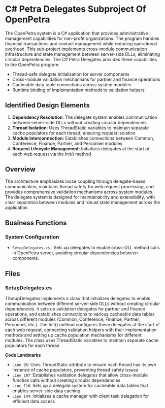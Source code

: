 # C# Petra Delegates Subproject Of OpenPetra

The OpenPetra system is a C# application that provides administrative management capabilities for non-profit organizations. The program handles financial transactions and contact management while reducing operational overhead. This sub-project implements cross-module communication infrastructure and state management between server-side DLLs, eliminating circular dependencies. The C# Petra Delegates provides these capabilities to the OpenPetra program:

- Thread-safe delegate initialization for server components
- Cross-module validation mechanisms for partner and finance operations
- Cacheable data table connections across system modules
- Runtime binding of implementation methods to validation helpers

## Identified Design Elements

1. **Dependency Resolution**: The delegate system enables communication between server-side DLLs without creating circular dependencies
2. **Thread Isolation**: Uses ThreadStatic variables to maintain separate cache populators for each thread, ensuring request isolation
3. **Module Interconnection**: Establishes connections between Common, Conference, Finance, Partner, and Personnel modules
4. **Request Lifecycle Management**: Initializes delegates at the start of each web request via the Init() method

## Overview
The architecture emphasizes loose coupling through delegate-based communication, maintains thread safety for web request processing, and provides comprehensive validation mechanisms across system modules. The delegate system is designed for maintainability and extensibility, with clear separation between modules and robust state management across the application.

## Business Functions

### System Configuration
- `SetupDelegates.cs` : Sets up delegates to enable cross-DLL method calls in OpenPetra server, avoiding circular dependencies between components.

## Files
### SetupDelegates.cs

TSetupDelegates implements a class that initializes delegates to enable communication between different server-side DLLs without creating circular dependencies. It sets up validation delegates for partner and finance operations, and establishes connections to various cacheable data tables across different modules (Common, Conference, Finance, Partner, Personnel, etc.). The Init() method configures these delegates at the start of each web request, connecting validation helpers with their implementation methods and setting up cache population mechanisms for different modules. The class uses ThreadStatic variables to maintain separate cache populators for each thread.

 **Code Landmarks**
- `Line 95`: Uses ThreadStatic attribute to ensure each thread has its own instance of cache populators, preventing thread safety issues
- `Line 107`: Establishes validation delegates that allow cross-module function calls without creating circular dependencies
- `Line 116`: Sets up a delegate system for cacheable data tables that enables server-side data caching
- `Line 144`: Initializes a cache manager with client task delegation for efficient data access

[Generated by the Sage AI expert workbench: 2025-03-30 02:22:57  https://sage-tech.ai/workbench]: #